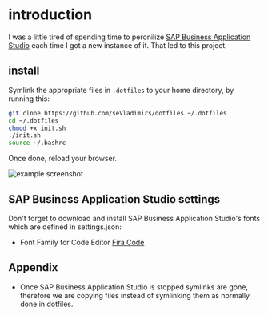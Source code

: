 # introduction

I was a little tired of spending time to peronilize [SAP Business Application Studio](https://help.sap.com/viewer/9d1db9835307451daa8c930fbd9ab264/Cloud/en-US/8f46c6e6f86641cc900871c903761fd4.html) each time I got a new instance of it. That led to this project.

## install

Symlink the appropriate files in `.dotfiles` to your home directory, by running this:

```sh
git clone https://github.com/seVladimirs/dotfiles ~/.dotfiles
cd ~/.dotfiles
chmod +x init.sh
./init.sh
source ~/.bashrc
```

Once done, reload your browser.

![example screenshot](https://i.imgur.com/szCLyPO.png)

## SAP Business Application Studio settings

Don't forget to download and install SAP Business Application Studio's fonts which are defined in settings.json:

- Font Family for Code Editor [Fira Code](https://github.com/tonsky/FiraCode)

## Appendix

- Once SAP Business Application Studio is stopped symlinks are gone, therefore we are copying files instead of symlinking them as normally done in dotfiles.
